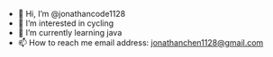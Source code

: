 - 👋 Hi, I’m @jonathancode1128
- 👀 I’m interested in cycling
- 🌱 I’m currently learning java
- 📫 How to reach me email address: jonathanchen1128@gmail.com

<!---
jonathancode1128/jonathancode1128 is a ✨ special ✨ repository because its `README.md` (this file) appears on your GitHub profile.
You can click the Preview link to take a look at your changes.
--->
